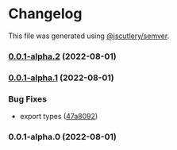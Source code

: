 # Changelog

This file was generated using [@jscutlery/semver](https://github.com/jscutlery/semver).

### [0.0.1-alpha.2](https://github.com/justicointeractive/tsep/compare/tsep-0.0.1-alpha.1...tsep-0.0.1-alpha.2) (2022-08-01)

### [0.0.1-alpha.1](https://github.com/justicointeractive/tsep/compare/tsep-0.0.1-alpha.0...tsep-0.0.1-alpha.1) (2022-08-01)


### Bug Fixes

* export types ([47a8092](https://github.com/justicointeractive/tsep/commit/47a809273ca2fdbe935e19d429751656e102833c))

### 0.0.1-alpha.0 (2022-08-01)

